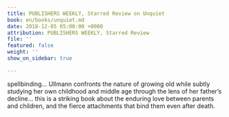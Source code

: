 ```yaml
---
title: PUBLISHERS WEEKLY, Starred Review on Unquiet
book: en/books/unquiet.md
date: 2018-12-05 05:00:00 +0000
attribution: PUBLISHERS WEEKLY, Starred Review
file: ''
featured: false
weight: ''
show_on_sidebar: true

---
```

spellbinding… Ullmann confronts the nature of growing old while subtly studying her own childhood and middle age through the lens of her father’s decline… this is a striking book about the enduring love between parents and children, and the fierce attachments that bind them even after death.